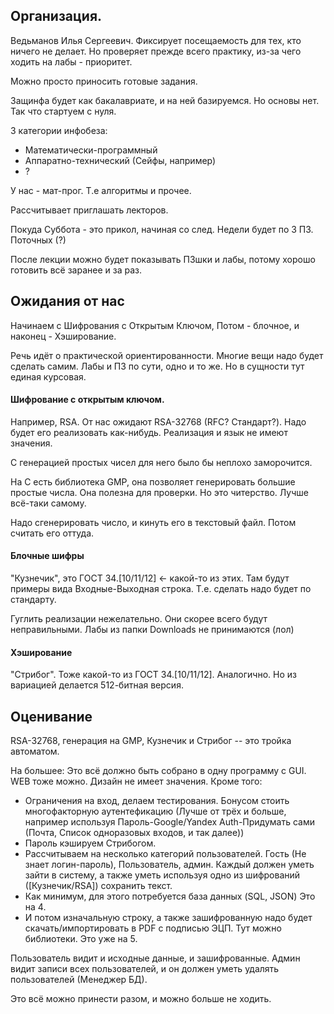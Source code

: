 Организация.
---
Ведьманов Илья Сергеевич.
Фиксирует посещаемость для тех, кто ничего не делает. Но проверяет прежде всего практику, из-за чего ходить на лабы - приоритет.

Можно просто приносить готовые задания.

Защинфа будет как бакалавриате, и на ней базируемся. Но основы нет. Так что стартуем с нуля.

3 категории инфобеза:
- Математически-программный
- Аппаратно-технический (Сейфы, например)
- ?

У нас - мат-прог. Т.е алгоритмы и прочее.

Рассчитывает приглашать лекторов.

Покуда Суббота - это прикол, начиная со след. Недели будет по 3 ПЗ. Поточных (?)

После лекции можно будет показывать ПЗшки и лабы, потому хорошо готовить всё заранее и за раз.

Ожидания от нас
---
Начинаем с Шифрования с Открытым Ключом, Потом - блочное, и наконец - Хэширование.

Речь идёт о практической ориентированности. Многие вещи надо будет сделать самим.
Лабы и ПЗ по сути, одно и то же. Но в сущности тут единая курсовая.
#### Шифрование с открытым ключом.
Например, RSA.
От нас ожидают RSA-32768 (RFC? Стандарт?). Надо будет его реализовать как-нибудь.
Реализация и язык не имеют значения.

С генерацией простых чисел для него было бы неплохо заморочится.

На C есть библиотека GMP, она позволяет генерировать большие простые числа.
Она полезна для проверки. Но это читерство. Лучше всё-таки самому.

Надо сгенерировать число, и кинуть его в текстовый файл. Потом считать его оттуда.

#### Блочные шифры
"Кузнечик", это ГОСТ 34.[10/11/12] <- какой-то из этих.
Там будут примеры вида Входные-Выходная строка. Т.е. сделать надо будет по стандарту.

Гуглить реализации нежелательно. Они скорее всего будут неправильными.
Лабы из папки Downloads не принимаются (лол)
#### Хэширование
"Стрибог". Тоже какой-то из ГОСТ 34.[10/11/12]. Аналогично. Но из вариацией делается 512-битная версия.

Оценивание
---
RSA-32768, генерация на GMP, Кузнечик и Стрибог -- это тройка автоматом.

На большее:
Это всё должно быть собрано в одну программу с GUI. WEB тоже можно. Дизайн не имеет значения.
Кроме того:
- Ограничения на вход, делаем тестирования. Бонусом стоить многофакторную аутентефикацию (Лучше от трёх и больше, например используя Пароль-Google/Yandex Auth-Придумать сами (Почта, Список одноразовых входов, и так далее))
- Пароль кэшируем Стрибогом.
- Рассчитываем на несколько категорий пользователей. Гость (Не знает логин-пароль), Пользователь, админ. Каждый должен уметь зайти в систему, а также уметь используя одно из шифрований ([Кузнечик/RSA]) сохранить текст.
- Как минимум, для этого потребуется база данных (SQL, JSON)
Это на 4.
- И потом изначальную строку, а также зашифрованную надо будет скачать/импортировать в PDF с подписью ЭЦП. Тут можно библиотеки.
Это уже на 5.

Пользователь видит и исходные данные, и зашифрованные.
Админ видит записи всех пользователей, и он должен уметь удалять пользователей (Менеджер БД).

Это всё можно принести разом, и можно больше не ходить.